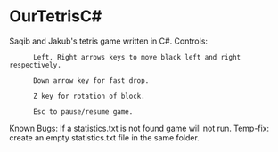 # OurTetrisC#
Saqib and Jakub's tetris game written in C#. 
Controls: 

          Left, Right arrows keys to move black left and right respectively.

          Down arrow key for fast drop.
          
          Z key for rotation of block.
          
          Esc to pause/resume game.

Known Bugs: If a statistics.txt is not found game will not run.
            Temp-fix: create an empty statistics.txt file in the same folder. 
